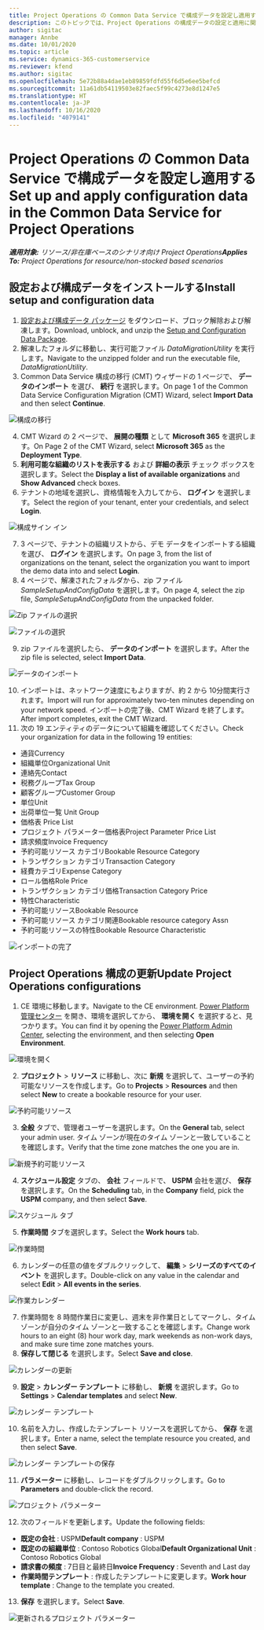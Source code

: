 ```yaml
---
title: Project Operations の Common Data Service で構成データを設定し適用する
description: このトピックでは、Project Operations の構成データの設定と適用に関する情報を提供します。
author: sigitac
manager: Annbe
ms.date: 10/01/2020
ms.topic: article
ms.service: dynamics-365-customerservice
ms.reviewer: kfend
ms.author: sigitac
ms.openlocfilehash: 5e72b88a4dae1eb89859fdfd55f6d5e6ee5befcd
ms.sourcegitcommit: 11a61db54119503e82faec5f99c4273e8d1247e5
ms.translationtype: HT
ms.contentlocale: ja-JP
ms.lasthandoff: 10/16/2020
ms.locfileid: "4079141"
---
```

# <a name="set-up-and-apply-configuration-data-in-the-common-data-service-for-project-operations"></a><span data-ttu-id="53c4e-103">Project Operations の Common Data Service で構成データを設定し適用する</span><span class="sxs-lookup"><span data-stu-id="53c4e-103">Set up and apply configuration data in the Common Data Service for Project Operations</span></span>

<span data-ttu-id="53c4e-104">_**適用対象:** リソース/非在庫ベースのシナリオ向け Project Operations_</span><span class="sxs-lookup"><span data-stu-id="53c4e-104">_**Applies To:** Project Operations for resource/non-stocked based scenarios_</span></span>

## <a name="install-setup-and-configuration-data"></a><span data-ttu-id="53c4e-105">設定および構成データをインストールする</span><span class="sxs-lookup"><span data-stu-id="53c4e-105">Install setup and configuration data</span></span>

1. <span data-ttu-id="53c4e-106">[設定および構成データ パッケージ](https://download.microsoft.com/download/1/3/4/1349369c-6209-42b7-b3b4-5be0e67cacd8/ProjOpsSampleSetupData-%20Integrated%20UR1.zip) をダウンロード、ブロック解除および解凍します。</span><span class="sxs-lookup"><span data-stu-id="53c4e-106">Download, unblock, and unzip the [Setup and Configuration Data Package](https://download.microsoft.com/download/1/3/4/1349369c-6209-42b7-b3b4-5be0e67cacd8/ProjOpsSampleSetupData-%20Integrated%20UR1.zip).</span></span>
2. <span data-ttu-id="53c4e-107">解凍したフォルダに移動し、実行可能ファイル *DataMigrationUtility* を実行します。</span><span class="sxs-lookup"><span data-stu-id="53c4e-107">Navigate to the unzipped folder and run the executable file, *DataMigrationUtility*.</span></span>
3. <span data-ttu-id="53c4e-108">Common Data Service 構成の移行 (CMT) ウィザードの 1 ページで、 **データのインポート** を選び、 **続行** を選択します。</span><span class="sxs-lookup"><span data-stu-id="53c4e-108">On page 1 of the Common Data Service Configuration Migration (CMT) Wizard, select **Import Data** and then select **Continue**.</span></span>

![構成の移行](./media/1ConfigurationMigration.png)

4. <span data-ttu-id="53c4e-110">CMT Wizard の 2 ページで、 **展開の種類** として **Microsoft 365** を選択します。</span><span class="sxs-lookup"><span data-stu-id="53c4e-110">On Page 2 of the CMT Wizard, select **Microsoft 365** as the **Deployment Type**.</span></span>
5. <span data-ttu-id="53c4e-111">**利用可能な組織のリストを表示する** および **詳細の表示** チェック ボックスを選択します。</span><span class="sxs-lookup"><span data-stu-id="53c4e-111">Select the **Display a list of available organizations** and **Show Advanced** check boxes.</span></span>
6. <span data-ttu-id="53c4e-112">テナントの地域を選択し、資格情報を入力してから、 **ログイン** を選択します。</span><span class="sxs-lookup"><span data-stu-id="53c4e-112">Select the region of your tenant, enter your credentials, and select **Login**.</span></span>

![構成サイン イン](./media/2ConfigurationSignin.png)

7. <span data-ttu-id="53c4e-114">3 ページで、テナントの組織リストから、デモ データをインポートする組織を選び、 **ログイン** を選択します。</span><span class="sxs-lookup"><span data-stu-id="53c4e-114">On page 3, from the list of organizations on the tenant, select the organization you want to import the demo data into and select **Login**.</span></span>
8. <span data-ttu-id="53c4e-115">4 ページで、解凍されたフォルダから、zip ファイル *SampleSetupAndConfigData* を選択します。</span><span class="sxs-lookup"><span data-stu-id="53c4e-115">On page 4, select the zip file, *SampleSetupAndConfigData* from the unpacked folder.</span></span>

![Zip ファイルの選択](./media/3ZipFile.png)

![ファイルの選択](./media/4SelectAFile.png)

9. <span data-ttu-id="53c4e-118">zip ファイルを選択したら、 **データのインポート** を選択します。</span><span class="sxs-lookup"><span data-stu-id="53c4e-118">After the zip file is selected, select **Import Data**.</span></span>

![データの​​インポート](./media/5ImportData.png)

10. <span data-ttu-id="53c4e-120">インポートは、ネットワーク速度にもよりますが、約 2 から 10分間実行されます。</span><span class="sxs-lookup"><span data-stu-id="53c4e-120">Import will run for approximately two-ten minutes depending on your network speed.</span></span> <span data-ttu-id="53c4e-121">インポートの完了後、CMT Wizard を終了します。</span><span class="sxs-lookup"><span data-stu-id="53c4e-121">After import completes, exit the CMT Wizard.</span></span> 
11. <span data-ttu-id="53c4e-122">次の 19 エンティティのデータについて組織を確認してください。</span><span class="sxs-lookup"><span data-stu-id="53c4e-122">Check your organization for data in the following 19 entities:</span></span>

  - <span data-ttu-id="53c4e-123">通貨</span><span class="sxs-lookup"><span data-stu-id="53c4e-123">Currency</span></span>
  - <span data-ttu-id="53c4e-124">組織単位</span><span class="sxs-lookup"><span data-stu-id="53c4e-124">Organizational Unit</span></span>
  - <span data-ttu-id="53c4e-125">連絡先</span><span class="sxs-lookup"><span data-stu-id="53c4e-125">Contact</span></span>
  - <span data-ttu-id="53c4e-126">税務グループ</span><span class="sxs-lookup"><span data-stu-id="53c4e-126">Tax Group</span></span>
  - <span data-ttu-id="53c4e-127">顧客グループ</span><span class="sxs-lookup"><span data-stu-id="53c4e-127">Customer Group</span></span>
  - <span data-ttu-id="53c4e-128">単位</span><span class="sxs-lookup"><span data-stu-id="53c4e-128">Unit</span></span>
  - <span data-ttu-id="53c4e-129">出荷単位一覧 </span><span class="sxs-lookup"><span data-stu-id="53c4e-129">Unit Group</span></span>
  - <span data-ttu-id="53c4e-130">価格表 </span><span class="sxs-lookup"><span data-stu-id="53c4e-130">Price List</span></span>
  - <span data-ttu-id="53c4e-131">プロジェクト パラメーター価格表</span><span class="sxs-lookup"><span data-stu-id="53c4e-131">Project Parameter Price List</span></span>
  - <span data-ttu-id="53c4e-132">請求頻度</span><span class="sxs-lookup"><span data-stu-id="53c4e-132">Invoice Frequency</span></span>
  - <span data-ttu-id="53c4e-133">予約可能リソース カテゴリ</span><span class="sxs-lookup"><span data-stu-id="53c4e-133">Bookable Resource Category</span></span>
  - <span data-ttu-id="53c4e-134">トランザクション カテゴリ</span><span class="sxs-lookup"><span data-stu-id="53c4e-134">Transaction Category</span></span>
  - <span data-ttu-id="53c4e-135">経費カテゴリ</span><span class="sxs-lookup"><span data-stu-id="53c4e-135">Expense Category</span></span>
  - <span data-ttu-id="53c4e-136">ロール価格</span><span class="sxs-lookup"><span data-stu-id="53c4e-136">Role Price</span></span>
  - <span data-ttu-id="53c4e-137">トランザクション カテゴリ価格</span><span class="sxs-lookup"><span data-stu-id="53c4e-137">Transaction Category Price</span></span>
  - <span data-ttu-id="53c4e-138">特性</span><span class="sxs-lookup"><span data-stu-id="53c4e-138">Characteristic</span></span>
  - <span data-ttu-id="53c4e-139">予約可能リソース</span><span class="sxs-lookup"><span data-stu-id="53c4e-139">Bookable Resource</span></span>
  - <span data-ttu-id="53c4e-140">予約可能リソース カテゴリ関連</span><span class="sxs-lookup"><span data-stu-id="53c4e-140">Bookable resource category Assn</span></span>
  - <span data-ttu-id="53c4e-141">予約可能リソースの特性</span><span class="sxs-lookup"><span data-stu-id="53c4e-141">Bookable Resource Characteristic</span></span>

![インポートの完了](./media/6CompleteImport.png)

## <a name="update-project-operations-configurations"></a><span data-ttu-id="53c4e-143">Project Operations 構成の更新</span><span class="sxs-lookup"><span data-stu-id="53c4e-143">Update Project Operations configurations</span></span>

1. <span data-ttu-id="53c4e-144">CE 環境に移動します。</span><span class="sxs-lookup"><span data-stu-id="53c4e-144">Navigate to the CE environment.</span></span> <span data-ttu-id="53c4e-145">[Power Platform 管理センター](https://admin.powerplatform.microsoft.com/environments) を開き、環境を選択してから、 **環境を開く** を選択すると、見つかります。</span><span class="sxs-lookup"><span data-stu-id="53c4e-145">You can find it by opening the [Power Platform Admin Center](https://admin.powerplatform.microsoft.com/environments), selecting the environment, and then selecting **Open Environment**.</span></span> 

![環境を開く](./media/7OpenEnvironment.png)

2. <span data-ttu-id="53c4e-147">**プロジェクト** > **リソース** に移動し、次に **新規** を選択して、ユーザーの予約可能なリソースを作成します。</span><span class="sxs-lookup"><span data-stu-id="53c4e-147">Go to **Projects** > **Resources** and then select **New** to create a bookable resource for your user.</span></span>

![予約可能リソース](./media/8BookableResources.png)

3. <span data-ttu-id="53c4e-149">**全般** タブで、管理者ユーザーを選択します。</span><span class="sxs-lookup"><span data-stu-id="53c4e-149">On the **General** tab, select your admin user.</span></span> <span data-ttu-id="53c4e-150">タイム ゾーンが現在のタイム ゾーンと一致していることを確認します。</span><span class="sxs-lookup"><span data-stu-id="53c4e-150">Verify that the time zone matches the one you are in.</span></span> 

![新規予約可能リソース](./media/9NewBookableResource.png)

4. <span data-ttu-id="53c4e-152">**スケジュール設定** タブの、 **会社** フィールドで、 **USPM** 会社を選び、 **保存** を選択します。</span><span class="sxs-lookup"><span data-stu-id="53c4e-152">On the **Scheduling** tab, in the **Company** field, pick the **USPM** company, and then select **Save**.</span></span> 

![スケジュール タブ](./media/10SchedulingTab.png)

5. <span data-ttu-id="53c4e-154">**作業時間** タブを選択します。</span><span class="sxs-lookup"><span data-stu-id="53c4e-154">Select the **Work hours** tab.</span></span>  

![作業時間](./media/11WorkHours.png)

6. <span data-ttu-id="53c4e-156">カレンダーの任意の値をダブルクリックして、 **編集** > **シリーズのすべてのイベント** を選択します。</span><span class="sxs-lookup"><span data-stu-id="53c4e-156">Double-click on any value in the calendar and select **Edit** > **All events in the series**.</span></span> 

![作業カレンダー](./media/12WorkCalendar.png)

7. <span data-ttu-id="53c4e-158">作業時間を 8 時間作業日に変更し、週末を非作業日としてマークし、タイム ゾーンが自分のタイム ゾーンと一致することを確認します。</span><span class="sxs-lookup"><span data-stu-id="53c4e-158">Change work hours to an eight (8) hour work day, mark weekends as non-work days, and make sure time zone matches yours.</span></span> 
8. <span data-ttu-id="53c4e-159">**保存して閉じる** を選択します。</span><span class="sxs-lookup"><span data-stu-id="53c4e-159">Select **Save and close**.</span></span>

![カレンダーの更新](./media/13UpdateCalendar.png)

9. <span data-ttu-id="53c4e-161">**設定** > **カレンダー テンプレート** に移動し、 **新規** を選択します。</span><span class="sxs-lookup"><span data-stu-id="53c4e-161">Go to **Settings** > **Calendar templates** and select **New**.</span></span>
 
 ![カレンダー テンプレート](./media/14CalendarTemplates.png)
 
 10. <span data-ttu-id="53c4e-163">名前を入力し、作成したテンプレート リソースを選択してから、 **保存** を選択します。</span><span class="sxs-lookup"><span data-stu-id="53c4e-163">Enter a name, select the template resource you created, and then select **Save**.</span></span> 
 
 ![カレンダー テンプレートの保存](./media/15SaveCalendarTemplate.png)
 
 11. <span data-ttu-id="53c4e-165">**パラメーター** に移動し、レコードをダブルクリックします。</span><span class="sxs-lookup"><span data-stu-id="53c4e-165">Go to **Parameters** and double-click the record.</span></span> 
 
 ![プロジェクト パラメーター](./media/16ProjectParameters.png)
 
12. <span data-ttu-id="53c4e-167">次のフィールドを更新します。</span><span class="sxs-lookup"><span data-stu-id="53c4e-167">Update the following fields:</span></span>

 - <span data-ttu-id="53c4e-168">**既定の会社** : USPM</span><span class="sxs-lookup"><span data-stu-id="53c4e-168">**Default company** : USPM</span></span>
 - <span data-ttu-id="53c4e-169">**既定のの組織単位** : Contoso Robotics Global</span><span class="sxs-lookup"><span data-stu-id="53c4e-169">**Default Organizational Unit** : Contoso Robotics Global</span></span>
 - <span data-ttu-id="53c4e-170">**請求書の頻度** : 7日目と最終日</span><span class="sxs-lookup"><span data-stu-id="53c4e-170">**Invoice Frequency** : Seventh and Last day</span></span>
 - <span data-ttu-id="53c4e-171">**作業時間テンプレート** : 作成したテンプレートに変更します。</span><span class="sxs-lookup"><span data-stu-id="53c4e-171">**Work hour template** : Change to the template you created.</span></span>

13. <span data-ttu-id="53c4e-172">**保存** を選択します。</span><span class="sxs-lookup"><span data-stu-id="53c4e-172">Select **Save**.</span></span> 

![更新されるプロジェクト パラメーター](./media/17UpdatedProjectParameters.png)
